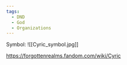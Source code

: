 ```yaml
---
tags:
  - DND
  - God
  - Organizations
---
```

Symbol:
	![[Cyric_symbol.jpg]]
	
https://forgottenrealms.fandom.com/wiki/Cyric